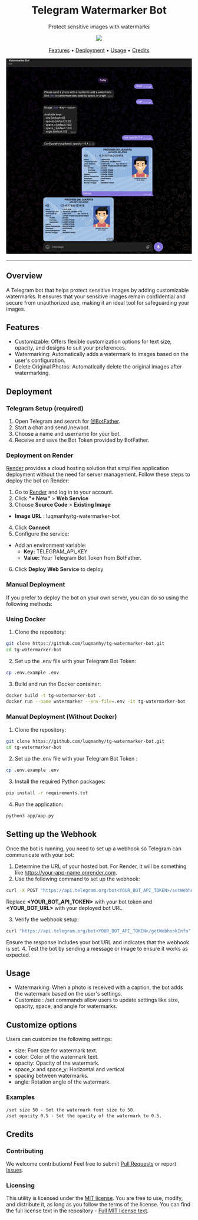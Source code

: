 <h1 align="center">Telegram Watermarker Bot</h1>

<p align="center">
Protect sensitive images with watermarks
</p>

<p align="center">
<a href="https://opensource.org/licenses/MIT"><img src="https://img.shields.io/badge/license-MIT-red.svg"></a>
</p>

<p align="center">
  <a href="#features">Features</a> •
  <a href="#deployment">Deployment</a> •
  <a href="#usage">Usage</a> •
  <a href="#credits">Credits</a> 
</p>

<p align="center">
<a href="https://github.com/luqmanhy/tg-watermarker-bot"><img src="/static/watermarker-demo.png" alt="Watermarker Demo"></a>
</p>

---

## Overview
A Telegram bot that helps protect sensitive images by adding customizable watermarks. It ensures that your sensitive images remain confidential and secure from unauthorized use, making it an ideal tool for safeguarding your images.

## Features
- Customizable: Offers flexible customization options for text size, opacity, and designs to suit your preferences.
- Watermarking: Automatically adds a watermark to images based on the user's configuration.
- Delete Original Photos: Automatically delete the original images after watermarking.

## Deployment
### Telegram Setup (required)
1. Open Telegram and search for <a href="https://telegram.me/BotFather" target="_blank">@BotFather</a>.
2. Start a chat and send /newbot.
3. Choose a name and username for your bot.
4. Receive and save the Bot Token provided by BotFather.


### Deployment on Render
<a href="https://render.com" target="_blank">Render</a> provides a cloud hosting solution that simplifies application deployment without the need for server management. Follow these steps to deploy the bot on Render:
1. Go to <a href="https://render.com" target="_blank">Render</a> and log in to your account.
2. Click <b>"+ New"</b>  > <b>Web Service</b>
3. Choose <b>Source Code</b> > <b>Existing Image</b>
  - <b>Image URL</b> : luqmanhy/tg-watermarker-bot
4. Click <b>Connect</b>
5. Configure the service:
  - Add an environment variable:
    - <b>Key:</b> TELEGRAM_API_KEY
    - <b>Value:</b> Your Telegram Bot Token from BotFather.
6. Click <b>Deploy Web Service</b> to deploy

### Manual Deployment
If you prefer to deploy the bot on your own server, you can do so using the following methods:

### Using Docker
1. Clone the repository:
```bash
git clone https://github.com/luqmanhy/tg-watermarker-bot.git  
cd tg-watermarker-bot 
``` 
2. Set up the .env file with your Telegram Bot Token:
```bash
cp .env.example .env 
```
3. Build and run the Docker container:
```bash
docker build -t tg-watermarker-bot .  
docker run --name watermarker --env-file=.env -it tg-watermarker-bot 
```

### Manual Deployment (Without Docker)
1. Clone the repository:
```bash
git clone https://github.com/luqmanhy/tg-watermarker-bot.git  
cd tg-watermarker-bot  
```
2. Set up the .env file with your Telegram Bot Token :
```bash
cp .env.example .env  
```
3. Install the required Python packages:
```bash
pip install -r requirements.txt 
``` 
4. Run the application:
```bash
python3 app/app.py  
```

## Setting up the Webhook
Once the bot is running, you need to set up a webhook so Telegram can communicate with your bot:

1. Determine the URL of your hosted bot.
For Render, it will be something like https://your-app-name.onrender.com.
2. Use the following command to set up the webhook:
```bash
curl -X POST "https://api.telegram.org/bot<YOUR_BOT_API_TOKEN>/setWebhook" -d "url=<YOUR_BOT_URL>"  
``` 
Replace <b><YOUR_BOT_API_TOKEN></b> with your bot token and <b><YOUR_BOT_URL></b> with your deployed bot URL.

3. Verify the webhook setup:
```bash
curl "https://api.telegram.org/bot<YOUR_BOT_API_TOKEN>/getWebhookInfo"  
```
Ensure the response includes your bot URL and indicates that the webhook is set.
4. Test the bot by sending a message or image to ensure it works as expected.



## Usage
- Watermarking: When a photo is received with a caption, the bot adds the watermark based on the user's settings.
- Customize : /set commands allow users to update settings like size, opacity, space, and angle for watermarks.

## Customize options
Users can customize the following settings:

- size: Font size for watermark text.
- color: Color of the watermark text.
- opacity: Opacity of the watermark.
- space_x and space_y: Horizontal and vertical 
- spacing between watermarks.
- angle: Rotation angle of the watermark.

### Examples
```
/set size 50 - Set the watermark font size to 50.
/set opacity 0.5 - Set the opacity of the watermark to 0.5.
```

## Credits
### Contributing

We welcome contributions! Feel free to submit [Pull Requests](https://github.com/luqmanhy/tg-watermarker-bot/pulls) or report [Issues](https://github.com/luqmanhy/tg-watermarker-bot/issues).

### Licensing

This utility is licensed under the [MIT license](https://opensource.org/license/mit). You are free to use, modify, and distribute it, as long as you follow the terms of the license. You can find the full license text in the repository - [Full MIT license text](https://github.com/luqmanhy/tg-watermarker-bot/blob/master/LICENSE).

